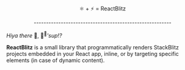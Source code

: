 <p align="center">⚛️ + ⚡️ = ReactBlitz</p>
<p align="center">--------------------------------------------------------</p>

_Hiya there_ 🤠, 👋<sup>👋</sup>_'sup!?_

**ReactBlitz** is a small library that programmatically renders StackBlitz projects embedded in your React app, inline, or by targeting specific elements (in case of dynamic content).
